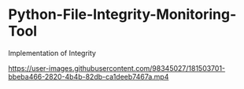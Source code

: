 # Python-File-Integrity-Monitoring-Tool
Implementation of Integrity


https://user-images.githubusercontent.com/98345027/181503701-bbeba466-2820-4b4b-82db-ca1deeb7467a.mp4

